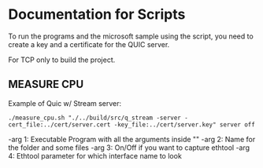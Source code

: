 # Documentation for Scripts

To run the programs and the microsoft sample using the script, you need to create a key and a certificate for the QUIC server.

For TCP only to build the project.

## MEASURE CPU 

Example of Quic w/ Stream server:

```
./measure_cpu.sh "./../build/src/q_stream -server -cert_file:../cert/server.cert -key_file:../cert/server.key" server off
```

-arg 1: Executable Program with all the arguments inside ""
-arg 2: Name for the folder and some files
-arg 3: On/Off if you want to capture ethtool
-arg 4: Ethtool parameter for which interface name to look 
